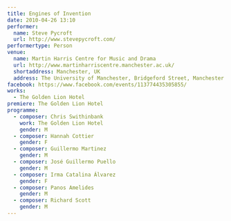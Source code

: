 ```yaml
---
title: Engines of Invention
date: 2010-04-26 13:10
performer:
  name: Steve Pycroft
  url: http://www.stevepycroft.com/
performertype: Person
venue:
  name: Martin Harris Centre for Music and Drama
  url: http://www.martinharriscentre.manchester.ac.uk/
  shortaddress: Manchester, UK
  address: The University of Manchester, Bridgeford Street, Manchester M13 9PL, United Kingdom
facebook: https://www.facebook.com/events/113774435305855/
works:
  - The Golden Lion Hotel
premiere: The Golden Lion Hotel
programme:
  - composer: Chris Swithinbank
    work: The Golden Lion Hotel
    gender: M
  - composer: Hannah Cottier
    gender: F
  - composer: Guillermo Martinez
    gender: M
  - composer: José Guillermo Puello
    gender: M
  - composer: Irma Catalina Álvarez
    gender: F
  - composer: Panos Amelides
    gender: M
  - composer: Richard Scott
    gender: M
---
```


